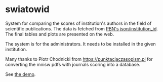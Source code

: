 # swiatowid
System for comparing the scores of institution's authors in the field of
scientific publications. The data is fetched from <a href=https://pbn-ms.opi.org.pl/pbn-report-web/api/index.html>PBN's json/institution_id</a>. The final tables and plots are presented on the web.

The system is for the administrators. It needs to be installed in the given
institution. 

Many thanks to Piotr Chodnicki from https://punktacjaczasopism.pl for
converting the mnisw pdfs with journals scoring into a database. 

See <a href=http://www.inf.sgsp.edu.pl/~mimooh/swiatowid/plot.html>the demo</a>.
